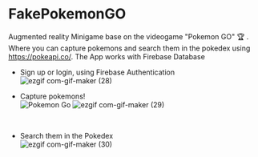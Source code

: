# FakePokemonGO
Augmented reality Minigame base on the videogame "Pokemon GO" :trophy: . Where you can capture pokemons and search them in the pokedex
 using https://pokeapi.co/. The App works with Firebase Database
- Sign up or login, using Firebase Authentication </br>
![ezgif com-gif-maker (28)](https://user-images.githubusercontent.com/50857082/191632040-e6c2fd15-816c-4c0e-8ada-1e5003770509.gif)

- Capture pokemons! </br>
![Pokemon Go](https://user-images.githubusercontent.com/50857082/191631006-a5501f9e-3df3-40ce-865f-8f100cf9868d.png)
![ezgif com-gif-maker (29)](https://user-images.githubusercontent.com/50857082/191632149-f962417f-6e97-469c-920b-5544ee7b74c2.gif)
</br>

- Search them in the Pokedex </br>
![ezgif com-gif-maker (30)](https://user-images.githubusercontent.com/50857082/191632336-fda9976f-4013-4215-b469-b59763892c98.gif)
